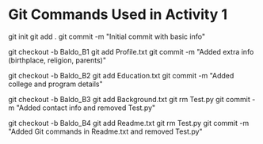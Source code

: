 # Git Commands Used in Activity 1

git init
git add .
git commit -m "Initial commit with basic info"

git checkout -b Baldo_B1
git add Profile.txt
git commit -m "Added extra info (birthplace, religion, parents)"

git checkout -b Baldo_B2
git add Education.txt
git commit -m "Added college and program details"

git checkout -b Baldo_B3
git add Background.txt
git rm Test.py
git commit -m "Added contact info and removed Test.py"

git checkout -b Baldo_B4
git add Readme.txt
git rm Test.py
git commit -m "Added Git commands in Readme.txt and removed Test.py"
